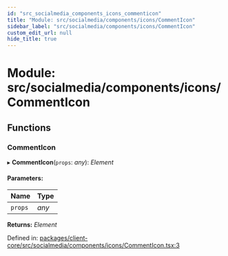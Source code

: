 ```yaml
---
id: "src_socialmedia_components_icons_commenticon"
title: "Module: src/socialmedia/components/icons/CommentIcon"
sidebar_label: "src/socialmedia/components/icons/CommentIcon"
custom_edit_url: null
hide_title: true
---
```


# Module: src/socialmedia/components/icons/CommentIcon

## Functions

### CommentIcon

▸ **CommentIcon**(`props`: *any*): *Element*

#### Parameters:

| Name | Type |
| :------ | :------ |
| `props` | *any* |

**Returns:** *Element*

Defined in: [packages/client-core/src/socialmedia/components/icons/CommentIcon.tsx:3](https://github.com/xr3ngine/xr3ngine/blob/2d83606b6/packages/client-core/src/socialmedia/components/icons/CommentIcon.tsx#L3)
